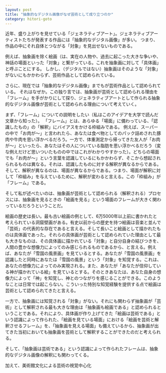 ```yaml
---
layout: post
title: "抽象的なデジタル画像がなぜ芸術として成り立つのか"
category: hitori-goto
---
```


近年、盛り上がりを見せている「ジェネラティブアート」。ジェネラティブアーティストたちが発表する作品には「抽象的なデジタル画像」が多い。
つまり、作品の中にそれ自体とつながる「対象」を見出せないものである。

例えば、抽象画を除く絵画（は、実在の人物や、過去に起こった大きな争いや、神話の場面といった「対象」と繋がっている。これを抽象画に対して「具体画」と呼ぶことにする。
しかし、（デジタルではない）抽象画はそのような「対象」がないにもかかわらず、芸術作品として認められている。

さらに、現在では「抽象的なデジタル画像」までもが芸術作品として認められている。
それはなぜか。この独り言では、抽象画が芸術として認められる理由を「フレーム」を手がかりにして探り、ジェネラティブアートとして作られる抽象的なデジタル画像が芸術として認められる理由について考えていく。

まず、「フレーム」についての説明をしたい（私はこのアイデアを大学で読んだ文章から知った）。
「フレーム」とは、あらゆる「場面」に備わっている、「認識したもの」の「解釈」にバイアスをかける枠組みである。
例えば、スーパーの中で「お肉が〜」と言われたら、あなたは食べ物としてのパック詰めされた豚肉や牛肉を思い浮かべるだろう。一方で、体重測定から帰ってきた友人が「お肉が〜」といったら、あなたはその人についている脂肪を思い浮かべるだろう（変な例えだけど思いついたものの中ではこれがわかりやすかった）。どちらの場面でも「お肉が〜」という言葉を認識しているにもかかわらず、そこから想起されられるものは異なる。それは、認識したものに対する解釈が異なるからである。そして、解釈が異なるのは、場面が異なるからである。つまり、場面が解釈に対して「枠組み」を与えているために、解釈が変わると言える。この「枠組み」が「フレーム」である。

そして私が述べたいのは、抽象画が芸術として認められる（解釈される）プロセスには、抽象画を見るときの「絵画を見る」という場面のフレームが大きく関わっているだろうということだ。

絵画の歴史は長い。最も古い絵画の例として、6万5000年以上前に書かれたと考えられている洞窟壁画がある。有史以前からの歴史を持つ絵画は音楽と並んで「芸術」の代表的な存在であると言える。そして長いこと絵画として描かれたものは具体画であった。それらの具体画が芸術として認められていた理由として最も大きなものは、その具体画に描かれている「対象」と自分自身の結びつきを、人間の豊かな想像力によってのみ感じられるものであるから、と言える。例えば、あなたが「雪国の風景画」を見ているとする。あなたが「雪国の風景画」を認識したと同時にあなたは「雪国の風景」という「対象」を知覚する。これは、あなたの想像力によってのみ実現される。また、あなたが「あなたが信仰している神が描かれている絵」を見ているとする。そのときあなたは、あなた自身の想像力によって「神」を知覚し、神とのつながりを感じることができる。このようなことは日常では起こらない。こういった特別な知覚経験を提供する点で絵画は芸術として認められてきたと言える。

一方で、抽象画には知覚される「対象」がない。それにも関わらず抽象画が「芸術」として解釈される最も大きな理由は「抽象画も絵画である」と認められるということである。それにより、具体画が作り上げてきた「絵画は芸術である」という認識によって作られた、「絵画を見ている場面」における「絵画を芸術と解釈させるフレーム」を、「抽象画を見える場面」も備えているから、抽象画が出てきた当初においても抽象画を芸術として解釈することができたのだと考えられる。

そして、「抽象画は芸術である」という認識によって作られたフレームは、抽象的なデジタル画像の解釈にも関わってくる。

加えて、美術館文化による芸術の視覚中心化
